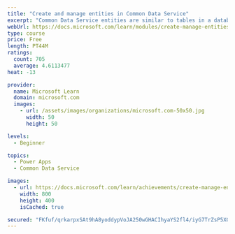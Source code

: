 ```yaml
---
title: "Create and manage entities in Common Data Service"
excerpt: "Common Data Service entities are similar to tables in a database. Every instance of a Common Data Service database includes a base set of entities that provide structure for data that is commonly used by business applications."
webUrl: https://docs.microsoft.com/learn/modules/create-manage-entities/
type: course
price: Free
length: PT44M
ratings:
  count: 705
  average: 4.6113477
heat: -13

provider:
  name: Microsoft Learn
  domain: microsoft.com
  images:
    - url: /assets/images/organizations/microsoft.com-50x50.jpg
      width: 50
      height: 50

levels:
  - Beginner

topics:
  - Power Apps
  - Common Data Service

images:
  - url: https://docs.microsoft.com/learn/achievements/create-manage-entities-social.png
    width: 800
    height: 400
    isCached: true

secured: "FKfuf/qrkarpxSAt9hA8yoddypVoJA250wGHACIhyaYS2fl4/iyG7TrZsP5XG9hXPfdjy4Qo5j0rpDdkYewnMlUd8O6PD09HqgOAvnmsI1oGkZzXWg33x3NokhxF2XD/NnLyX/R5fShQkuVtrkVdQtemRkm//hDBqv/fsL0tUG7Ca1WoEA/pz3KGweoRFwGBfij7CeUJmyzeCflkFW8ThI+FwFQzuUTWA2l4QnSq3AtbDX9FcgAeEZjEVvEKxakWCAbXEiD9aO2vsJIQKv6emg1uW22KYs/q5RY5SbohGKfDP4q6nCBUbJZiLApFhZ55WSiIlikCavIRNja9jJw0qiJevhCDCUalllrYZHcn80/hfcG+DIuQaIcfS48g4VP3JFZrHcqLJDQvYmkFQVvVepnRwfum+n0d75EI4lgE7TI=;Wy8fasJxv5oSneZaDb5Dvg=="
---
```


